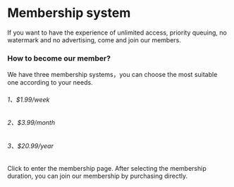 # Membership system

If you want to have the experience of unlimited access, priority queuing, no watermark and no advertising, come and join our members. 

### How to become our member?

We have three membership systems，you can choose the most suitable one according to your needs.

###### 1、$1.99/week

###### 2、$3.99/month

###### 3、$20.99/year

Click to enter the membership page. After selecting the membership duration, you can join our membership by purchasing directly.
